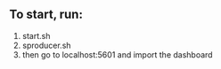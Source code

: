 ## To start, run:
1. start.sh
2. sproducer.sh
3. then go to localhost:5601 and import the dashboard
